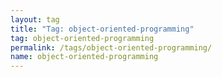 ```yaml
---
layout: tag
title: "Tag: object-oriented-programming"
tag: object-oriented-programming
permalink: /tags/object-oriented-programming/
name: object-oriented-programming
---
```

